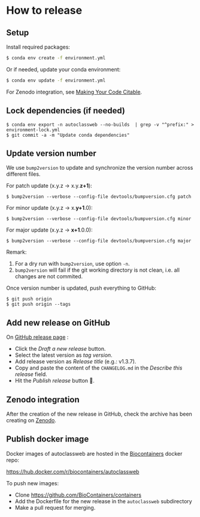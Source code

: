 # How to release

## Setup

Install required packages:
```bash
$ conda env create -f environment.yml
```

Or if needed, update your conda environment:
```bash
$ conda env update -f environment.yml
```

For Zenodo integration, see [Making Your Code Citable](https://guides.github.com/activities/citable-code/).

## Lock dependencies (if needed)

```
$ conda env export -n autoclassweb --no-builds  | grep -v "^prefix:" > environment-lock.yml
$ git commit -a -m "Update conda dependencies"
```

## Update version number

We use `bump2version` to update and synchronize the version number across different files.

For patch update (x.y.z → x.y.**z+1**):
```
$ bump2version --verbose --config-file devtools/bumpversion.cfg patch
```

For minor update (x.y.z → x.**y+1**.0):
```
$ bump2version --verbose --config-file devtools/bumpversion.cfg minor
```

For major update (x.y.z → **x+1**.0.0):
```
$ bump2version --verbose --config-file devtools/bumpversion.cfg major
```

Remark:

1. For a dry run with `bump2version`, use option `-n`.
2. `bump2version` will fail if the git working directory is not clean, i.e. all changes are not commited.

Once version number is updated, push everything to GitHub:
```
$ git push origin
$ git push origin --tags
```


## Add new release on GitHub

On [GitHub release page](https://github.com/pierrepo/autoclassweb/releases) :

- Click the *Draft a new release* button.
- Select the latest version as *tag version*.
- Add release version as *Release title* (e.g.: v1.3.7).
- Copy and paste the content of the `CHANGELOG.md` in the *Describe this release* field.
- Hit the *Publish release* button :rocket:.


## Zenodo integration

After the creation of the new release in GitHub, check the archive has been creating on [Zenodo](https://doi.org/10.5281/zenodo.5215902).


## Publish docker image 

Docker images of autoclassweb are hosted in the [Biocontainers](https://biocontainers.pro/) docker repo:

<https://hub.docker.com/r/biocontainers/autoclassweb>

To push new images:

-  Clone <https://github.com/BioContainers/containers>
-  Add the Dockerfile for the new release in the `autoclassweb` subdirectory
-  Make a pull request for merging.

